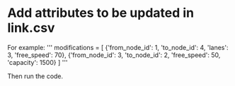 # Add attributes to be updated in link.csv

For example:
'''
modifications = [
    {'from_node_id': 1, 'to_node_id': 4, 'lanes': 3, 'free_speed': 70},
    {'from_node_id': 3, 'to_node_id': 2, 'free_speed': 50, 'capacity': 1500}
]
'''

Then run the code. 
